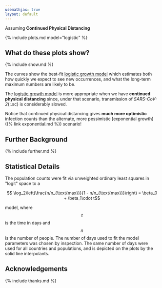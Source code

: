```yaml
---
usemathjax: true
layout: default
---
```


Assuming **Continued Physical Distancing**

{% include plots.md model="logistic" %}

## What do these plots show?

{% include show.md %}

The curves show the best-fit [logistic growth model](https://youtu.be/Kas0tIxDvrg) which estimates both how quickly we expect to see new occurrences, and what the long-term maximum numbers are likely to be.

The [logistic growth model](https://youtu.be/Kas0tIxDvrg) is more appropriate when we have **continued physical distancing** since, under that scenario, transmission of *SARS-CoV-2*{:.sc} is considerably slowed.

Notice that continued physical distancing gives **much more optimistic** infection counts than the alternate, more pessimistic [exponential growth]({% link exponential.md %}) scenario!

## Further Background

{% include further.md %}

## Statistical Details

The population counts were fit via unweighted ordinary least squares in "logit" space to a

$$ \log_2\left(\frac{n/n_{\text{max}}}{1 - n/n_{\text{max}}}\right) = \beta_0 + \beta_1\cdot t$$

model, where $$t$$ is the time in days and $$n$$ is the number of people. The number of days used to fit the model parameters was chosen by inspection. The same number of days were used for all countries and populations, and is depicted on the plots by the solid line interpolants.

## Acknowledgements

{% include thanks.md %}
